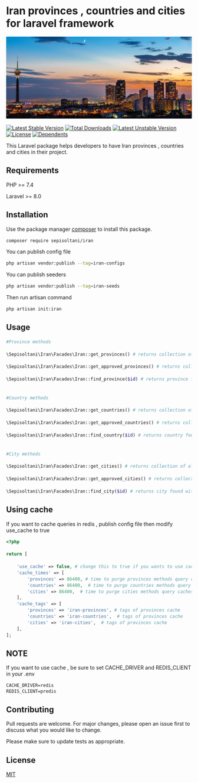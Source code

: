# Iran provinces , countries and cities for laravel framework

![alt text](./cover.jpg "sepisoltani/iran")

[![Latest Stable Version](https://poser.pugx.org/sepisoltani/iran/v)](//packagist.org/packages/sepisoltani/iran)
[![Total Downloads](https://poser.pugx.org/sepisoltani/iran/downloads)](//packagist.org/packages/sepisoltani/iran)
[![Latest Unstable Version](https://poser.pugx.org/sepisoltani/iran/v/unstable)](//packagist.org/packages/sepisoltani/iran)
[![License](https://poser.pugx.org/sepisoltani/iran/license)](//packagist.org/packages/sepisoltani/iran)
[![Dependents](https://poser.pugx.org/sepisoltani/iran/dependents)](//packagist.org/packages/sepisoltani/iran)

This Laravel package helps developers to have Iran provinces , countries and cities in their project.

## Requirements

PHP >= 7.4 

Laravel >= 8.0




## Installation

Use the package manager [composer](https://getcomposer.org/) to install this package.

```bash
composer require sepisoltani/iran
```

You can publish config file 

```bash
php artisan vendor:publish --tag=iran-configs
```

You can publish seeders 

```bash
php artisan vendor:publish --tag=iran-seeds
```

Then run artisan command
```bash
php artisan init:iran
```

## Usage

```php
#Province methods

\Sepisoltani\Iran\Facades\Iran::get_provinces() # returns collection of all provinces

\Sepisoltani\Iran\Facades\Iran::get_approved_provinces() # returns collection of approved provinces

\Sepisoltani\Iran\Facades\Iran::find_province($id) # returns province found with the $id 


#Country methods

\Sepisoltani\Iran\Facades\Iran::get_countries() # returns collection of all countries

\Sepisoltani\Iran\Facades\Iran::get_approved_countries() # returns collection of approved countries

\Sepisoltani\Iran\Facades\Iran::find_country($id) # returns country found with the $id 


#City methods

\Sepisoltani\Iran\Facades\Iran::get_cities() # returns collection of all cities

\Sepisoltani\Iran\Facades\Iran::get_approved_cities() # returns collection of approved cities

\Sepisoltani\Iran\Facades\Iran::find_city($id) # returns city found with the $id 

```
## Using cache
If you want to cache queries in redis , publish config file then modify use_cache to true

```php
<?php

return [

    'use_cache' => false, # change this to true if you wants to use cache
    'cache_times' => [
        'provinces' => 86400, # time to purge provinces methods query caches
        'countries' => 86400,  # time to purge countries methods query caches
        'cities' => 86400,  # time to purge cities methods query caches
    ],
    'cache_tags' => [
        'provinces' => 'iran-provinces', # tags of provinces cache
        'countries' => 'iran-countries',  # tags of provinces cache
        'cities' => 'iran-cities',  # tags of provinces cache
    ], 
];
```
## NOTE
If you want to use cache , 
be sure to set CACHE_DRIVER and REDIS_CLIENT in your .env

```
CACHE_DRIVER=redis
REDIS_CLIENT=predis
```


## Contributing
Pull requests are welcome. For major changes, please open an issue first to discuss what you would like to change.

Please make sure to update tests as appropriate.

## License
[MIT](https://choosealicense.com/licenses/mit/)
